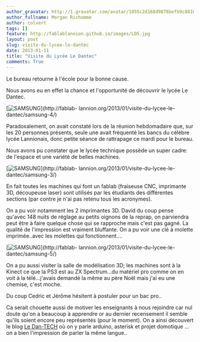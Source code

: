 ```yaml
---
author_gravatar: http://1.gravatar.com/avatar/1055c2d168d9878befb9c8810eda96dc?s=96&d=mm&r=g
author_fullname: Morgan Richomme
author: colvert
tags: []
feature: http://fablablannion.github.io/images/LD5.jpg
layout: post
slug: visite-du-lycee-le-dantec
date: 2013-01-11
title: "Visite du Lycée Le Dantec"
comments: True
---
```

Le bureau retourne à l'école pour la bonne cause.



Nous avons eu en effet la chance et l'opportunité de découvrir le lycée Le
Dantec.

[![SAMSUNG](http://fablablannion.github.io/images/LD5-300x225.jpg)](http://fablab-
lannion.org/2013/01/visite-du-lycee-le-dantec/samsung-4/)

Paradoxalement, on avait constaté lors de la réunion hebdomadaire que, sur les
20 personnes présents, seule une avait fréquenté les bancs du célèbre lycée
Lannionais, donc petite séance de rattrapage ce mardi pour le bureau.

Nous avons pu constater que le lycée technique possède un super cadre: de
l'espace et une variété de belles machines.

[![SAMSUNG](http://fablablannion.github.io/images/LD7-300x225.jpg)](http://fablab-
lannion.org/2013/01/visite-du-lycee-le-dantec/samsung-3/)

En fait toutes les machines qui font un fablab (fraiseuse CNC, imprimante 3D,
découpeuse laser) sont utilisés par les étudiants des différentes sections
(par contre je n'ai pas retenu tous les acronymes).

On a pu voir notamment les 2 imprimantes 3D. David du coup pense qu'avec 148
nuits de réglage au petits oignons de la reprap, on parviendra peut être à
faire quelque chose qui se rapproche mais c'est pas gagné. La qualité de
l'impression est vraiment bluffante. On a pu voir une clé à molette
imprimée..avec les molettes qui fonctionnent….

[![SAMSUNG](http://fablablannion.github.io/images/LD10-300x225.jpg)](http://fablab-
lannion.org/2013/01/visite-du-lycee-le-dantec/samsung-5/)

On a pu aussi visiter la salle de modélisation 3D; les machines sont à la
Kinect ce que la PS3 est au ZX Spectrum…du matériel pro comme on en voit à la
télé…j'avais demandé la même au père Noël mais j'ai eu une chemise, c'est
moche.

Du coup Cedric et Jérôme hésitent à postuler pour un bac pro..

Ca serait chouette aussi de motiver les enseignants à nous rejoindre car nul
doute qu'on a beaucoup à apprendre or au dernier recensement il semble qu'ils
soient encore peu représentés (pour le moment). On a ainsi découvert le blog
[Le Dan-TECH](http://www.lycee-ledantec.ac-rennes.fr/ledan-tech/) où on y
parle arduino, asterisk et projet domotique … on a bien l'impression de parler
la même langue..


